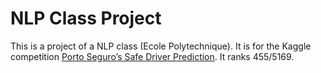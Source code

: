 # NLP Class Project

This is a project of a NLP class (Ecole Polytechnique). It is for the Kaggle competition [Porto Seguro’s Safe Driver Prediction](https://www.kaggle.com/c/porto-seguro-safe-driver-prediction). It ranks 455/5169.
